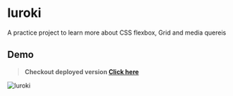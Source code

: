 # luroki
A practice project to learn more about CSS flexbox, Grid and media quereis

## Demo

> **Checkout deployed version [Click here](https://luroki.vercel.app/)**

![luroki](https://user-images.githubusercontent.com/107752425/199486766-d3baa26f-821e-48ad-9bc0-8fb0be196402.png)
